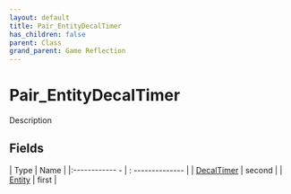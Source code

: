 ```yaml
---
layout: default
title: Pair_EntityDecalTimer
has_children: false
parent: Class
grand_parent: Game Reflection
---
```

# Pair_EntityDecalTimer
Description 

## Fields
| Type | Name |
|:------------ - | : -------------- |
| [DecalTimer](game-reflection/classes/decal_timer.md) | second |
| [Entity](game-reflection/classes/entity.md) | first |
